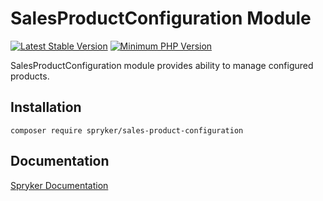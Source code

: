 # SalesProductConfiguration Module
[![Latest Stable Version](https://poser.pugx.org/spryker/sales-product-configuration/v/stable.svg)](https://packagist.org/packages/spryker/sales-product-configuration)
[![Minimum PHP Version](https://img.shields.io/badge/php-%3E%3D%207.4-8892BF.svg)](https://php.net/)

SalesProductConfiguration module provides ability to manage configured products.

## Installation

```
composer require spryker/sales-product-configuration
```

## Documentation

[Spryker Documentation](https://docs.spryker.com)
